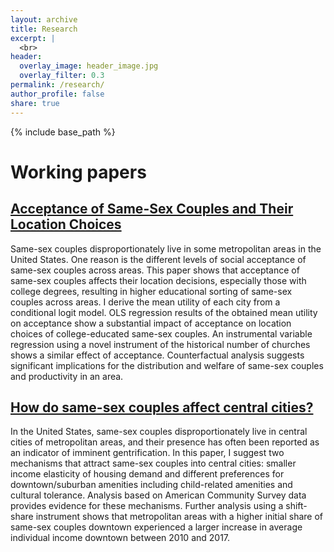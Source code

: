 ```yaml
---
layout: archive
title: Research
excerpt: |
  <br>
header:
  overlay_image: header_image.jpg
  overlay_filter: 0.3
permalink: /research/
author_profile: false
share: true
---
```

{% include base_path %}

<!--- below converts page to collection --->
<!---
{% for post in site.publications reversed %}
  {% include archive-single.html %}
{% endfor %}
--->

# Working papers


<!-- * <b>Alcantara, R.</b>, Edwards, WB., Millet, G., Grabowski, A. [Predicting continuous ground reaction forces from accelerometers during uphill and downhill running: A Recurrent neural network solution.](https://doi.org/10.7717/peerj.12752) PeerJ (2022). -->

## [Acceptance of Same-Sex Couples and Their Location Choices](https://www.dropbox.com/scl/fi/ikdrhqgmh7nizk42z7pls/Kim_JMP.pdf?rlkey=dkawzeyc2eoaqw8hu7jw5l0p9&dl=0)
Same-sex couples disproportionately live in some metropolitan areas in the United States. One reason is the different levels of social acceptance of same-sex couples across areas. This paper shows that acceptance of same-sex couples affects their location decisions, especially those with college degrees, resulting in higher educational sorting of same-sex couples across areas. I derive the mean utility of each city from a conditional logit model. OLS regression results of the obtained mean utility on acceptance show a substantial impact of acceptance on location choices of college-educated same-sex couples. An instrumental variable regression using a novel instrument of the historical number of churches shows a similar effect of acceptance. Counterfactual analysis suggests significant implications for the distribution and welfare of same-sex couples and productivity in an area.


## [How do same-sex couples affect central cities?](https://www.dropbox.com/scl/fi/bx8n83i3rbqlv54qsk27x/Kim_WithinCity.pdf?rlkey=uhp7zviz609ywlhclbc8arsol&dl=0)
In the United States, same-sex couples disproportionately live in central cities of metropolitan areas, and their presence has often been reported as an indicator of imminent gentrification. In this paper, I suggest two mechanisms that attract same-sex couples into central cities: smaller income elasticity of housing demand and different preferences for downtown/suburban amenities including child-related amenities and cultural tolerance. Analysis based on American Community Survey data provides evidence for these mechanisms. Further analysis using a shift-share instrument shows that metropolitan areas with a higher initial share of same-sex couples downtown experienced a larger increase in average individual income downtown between 2010 and 2017.

